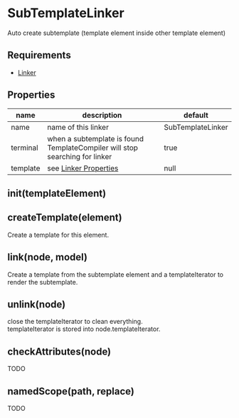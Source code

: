 SubTemplateLinker
========================

Auto create subtemplate (template element inside other template element)

## Requirements
- [Linker]('../Linker')

## Properties

name | description | default
---- | ----------- | ---------------
name  | name of this linker  | SubTemplateLinker
terminal | when a subtemplate is found TemplateCompiler will stop searching for linker | true
template | see [Linker Properties](https://github.com/dmail/nodesite/blob/master/app/client/node_modules/mdv/Template/TemplateCompiler/Linker/readme.md#properties) | null

## init(templateElement)

## createTemplate(element)

Create a template for this element.

## link(node, model)

Create a template from the subtemplate element and a templateIterator to render the subtemplate.

## unlink(node)

close the templateIterator to clean everything.  
templateIterator is stored into node.templateIterator.

## checkAttributes(node)

TODO

## namedScope(path, replace)

TODO
